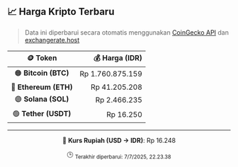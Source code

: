 

<!-- HARGA_KRIPTO -->
## 📈 Harga Kripto Terbaru

> Data ini diperbarui secara otomatis menggunakan [CoinGecko API](https://www.coingecko.com/) dan [exchangerate.host](https://exchangerate.host/)

<div align="center">

| 🪙 Token | 💰 Harga (IDR) |
|:------:|---------------:|
| 🟠 **Bitcoin (BTC)**   | Rp 1.760.875.159 |
| 🔵 **Ethereum (ETH)**  | Rp 41.205.208 |
| 🟣 **Solana (SOL)**    | Rp 2.466.235 |
| 🟢 **Tether (USDT)**   | Rp 16.250 |

---

💱 **Kurs Rupiah (USD → IDR)**: Rp 16.248

🕒 <sub>Terakhir diperbarui: 7/7/2025, 22.23.38</sub>

</div>
<!-- /HARGA_KRIPTO -->
